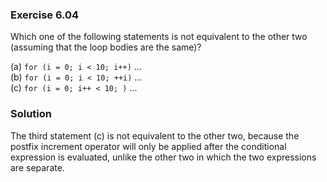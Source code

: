 ### Exercise 6.04
Which one of the following statements is not equivalent to the other two
(assuming that the loop bodies are the same)?

(a) `for (i = 0; i < 10; i++)` ...  
(b) `for (i = 0; i < 10; ++i)` ...  
(c) `for (i = 0; i++ < 10; )` ...

### Solution
The third statement (c) is not equivalent to the other two, because the postfix
increment operator will only be applied after the conditional expression is
evaluated, unlike the other two in which the two expressions are separate.
